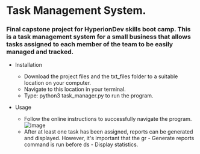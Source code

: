 # Task Management System. 
### Final capstone project for HyperionDev skills boot camp. This is a task management system for a small business that allows tasks assigned to each member of the team to be easily managed and tracked. 

* Installation
  * Download the project files and the txt_files folder to a suitable location on your computer.
  * Navigate to this location in your terminal.
  * Type: python3 task_manager.py to run the program.
 
* Usage
   * Follow the online instructions to successfully navigate the program.
     ![image](https://github.com/RickyCode1/finalCapstone/assets/120825083/619c2f68-ad85-4141-bcfa-a17aebb2fcb3)
   * After at least one task has been assigned, reports can be generated and displayed. However, it's important that the gr - Generate reports command is run before ds - Display statistics.
   
    
